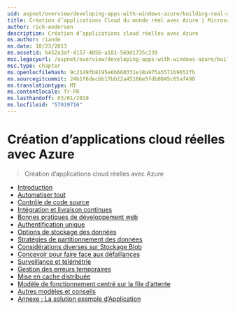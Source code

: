```yaml
---
uid: aspnet/overview/developing-apps-with-windows-azure/building-real-world-cloud-apps-with-windows-azure/index
title: Création d’applications Cloud du monde réel avec Azure | Microsoft Docs
author: rick-anderson
description: Création d’applications cloud réelles avec Azure
ms.author: riande
ms.date: 10/23/2013
ms.assetid: b452a3af-4157-4056-a181-569d1735c239
msc.legacyurl: /aspnet/overview/developing-apps-with-windows-azure/building-real-world-cloud-apps-with-windows-azure
msc.type: chapter
ms.openlocfilehash: 9c2149fb8195e6b660331e18a975a5571b9652fb
ms.sourcegitcommit: 24b1f6decbb17bb22a45166e5fdb0845c65af498
ms.translationtype: MT
ms.contentlocale: fr-FR
ms.lasthandoff: 03/01/2019
ms.locfileid: "57019716"
---
```

<a name="building-real-world-cloud-apps-with-azure"></a>Création d’applications cloud réelles avec Azure
====================
> Création d’applications cloud réelles avec Azure


- [Introduction](introduction.md)
- [Automatiser tout](automate-everything.md)
- [Contrôle de code source](source-control.md)
- [Intégration et livraison continues](continuous-integration-and-continuous-delivery.md)
- [Bonnes pratiques de développement web](web-development-best-practices.md)
- [Authentification unique](single-sign-on.md)
- [Options de stockage des données](data-storage-options.md)
- [Stratégies de partitionnement des données](data-partitioning-strategies.md)
- [Considérations diverses sur Stockage Blob](unstructured-blob-storage.md)
- [Concevoir pour faire face aux défaillances](design-to-survive-failures.md)
- [Surveillance et télémétrie](monitoring-and-telemetry.md)
- [Gestion des erreurs temporaires](transient-fault-handling.md)
- [Mise en cache distribuée](distributed-caching.md)
- [Modèle de fonctionnement centré sur la file d’attente](queue-centric-work-pattern.md)
- [Autres modèles et conseils](more-patterns-and-guidance.md)
- [Annexe : La solution exemple d’Application](the-fix-it-sample-application.md)
